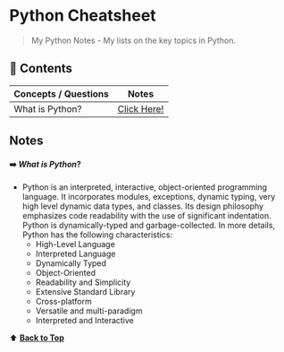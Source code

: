# Python Cheatsheet

> My Python Notes - My lists on the key topics in Python.

## 🧭 Contents
| Concepts / Questions | Notes |
| --- | --- |
| What is Python? | [Click Here!](#what-is-python?) |

## Notes

#### ➡️ _What is Python_?
- Python is an interpreted, interactive, object-oriented programming language. It incorporates modules, exceptions, dynamic typing, very high level dynamic data types, and classes. Its design philosophy emphasizes code readability with the use of significant indentation. Python is dynamically-typed and garbage-collected. In more details, Python has the following characteristics:
    - High-Level Language
    - Interpreted Language
    - Dynamically Typed
    - Object-Oriented
    - Readability and Simplicity
    - Extensive Standard Library
    - Cross-platform
    - Versatile and multi-paradigm
    - Interpreted and Interactive

⬆️ [**Back to Top**](#contents)
